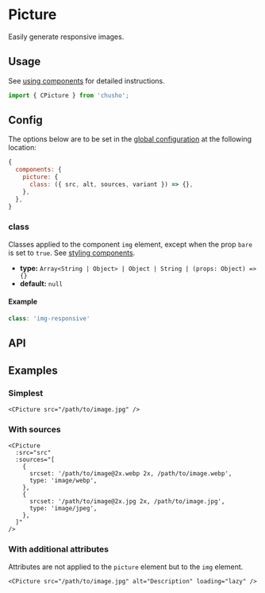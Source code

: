 # Picture

Easily generate responsive images.

<Showcase>
    <CPicture
        src="https://images.unsplash.com/photo-1505178041309-ad46d2e4207b?ixid=MXwxMjA3fDB8MHxwaG90by1wYWdlfHx8fGVufDB8fHw%3D&ixlib=rb-1.2.1&fit=crop&w=860&h=400&q=80"
        alt="Ceiling view of the yellow triangular atrium of a building."
        width="860"
        height="400"
    />
</Showcase>

## Usage

See [using components](/guide/using-components) for detailed instructions.

```js
import { CPicture } from 'chusho';
```

## Config

The options below are to be set in the [global configuration](/guide/config.html) at the following location:

```js
{
  components: {
    picture: {
      class: ({ src, alt, sources, variant }) => {},
    },
  },
}
```

### class

Classes applied to the component `img` element, except when the prop `bare` is set to `true`. See [styling components](/guide/styling-components).

- **type:** `Array<String | Object> | Object | String | (props: Object) => {}`
- **default:** `null`

#### Example

```js
class: 'img-responsive'
```

## API

<Docgen :components="['CPicture']" />

## Examples

### Simplest

```vue-html
<CPicture src="/path/to/image.jpg" />
```

### With sources

```vue-html
<CPicture
  :src="src"
  :sources="[
    {
      srcset: '/path/to/image@2x.webp 2x, /path/to/image.webp',
      type: 'image/webp',
    },
    {
      srcset: '/path/to/image@2x.jpg 2x, /path/to/image.jpg',
      type: 'image/jpeg',
    },
  ]"
/>
```

### With additional attributes

Attributes are not applied to the `picture` element but to the `img` element.

```vue-html
<CPicture src="/path/to/image.jpg" alt="Description" loading="lazy" />
```
